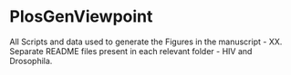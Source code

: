 # PlosGenViewpoint
All Scripts and data used to generate the Figures in the manuscript - XX.
Separate README files present in each relevant folder - HIV and Drosophila.
